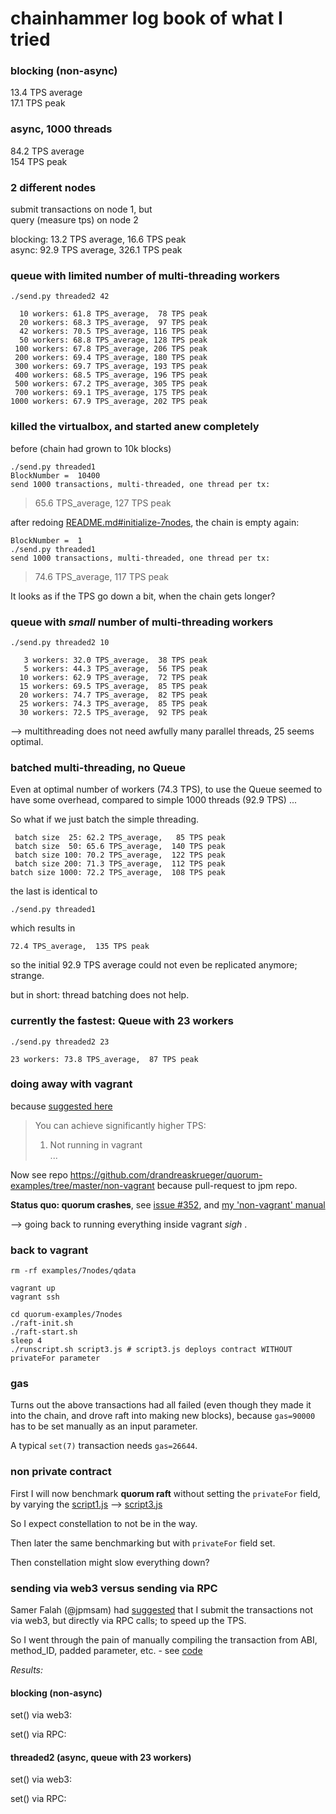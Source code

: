 # chainhammer log book of what I tried

### blocking (non-async)

13.4 TPS average    
17.1 TPS peak   

### async, 1000 threads

84.2 TPS average  
154 TPS peak  

### 2 different nodes
submit transactions on node 1, but  
query (measure tps) on node 2    

blocking: 13.2 TPS average, 16.6 TPS peak       
async: 92.9 TPS average, 326.1 TPS peak  

### queue with limited number of multi-threading workers

```
./send.py threaded2 42
```
```
  10 workers: 61.8 TPS_average,  78 TPS peak    
  20 workers: 68.3 TPS_average,  97 TPS peak   
  42 workers: 70.5 TPS_average, 116 TPS peak      
  50 workers: 68.8 TPS_average, 128 TPS peak      
 100 workers: 67.8 TPS_average, 206 TPS peak   
 200 workers: 69.4 TPS_average, 180 TPS peak   
 300 workers: 69.7 TPS_average, 193 TPS peak   
 400 workers: 68.5 TPS_average, 196 TPS peak   
 500 workers: 67.2 TPS_average, 305 TPS peak   
 700 workers: 69.1 TPS_average, 175 TPS peak   
1000 workers: 67.9 TPS_average, 202 TPS peak     
```

### killed the virtualbox, and started anew completely
before (chain had grown to 10k blocks)

```
./send.py threaded1
BlockNumber =  10400
send 1000 transactions, multi-threaded, one thread per tx:
```

> 65.6 TPS_average, 127 TPS peak

after redoing [README.md#initialize-7nodes](README.md#initialize-7nodes), the chain is empty again:  


```
BlockNumber =  1
./send.py threaded1
send 1000 transactions, multi-threaded, one thread per tx:

```

> 74.6 TPS_average, 117 TPS peak

It looks as if the TPS go down a bit, when the chain gets longer?


### queue with *small* number of multi-threading workers 

```
./send.py threaded2 10
```
```
   3 workers: 32.0 TPS_average,  38 TPS peak
   5 workers: 44.3 TPS_average,  56 TPS peak
  10 workers: 62.9 TPS_average,  72 TPS peak
  15 workers: 69.5 TPS_average,  85 TPS peak  
  20 workers: 74.7 TPS_average,  82 TPS peak
  25 workers: 74.3 TPS_average,  85 TPS peak                
  30 workers: 72.5 TPS_average,  92 TPS peak       
```

--> multithreading does not need awfully many parallel threads, 25 seems optimal.

### batched multi-threading, no Queue
Even at optimal number of workers (74.3 TPS), 
to use the Queue seemed to have some overhead, 
compared to simple 1000 threads (92.9 TPS) ...
 
So what if we just batch the simple threading.

```
 batch size  25: 62.2 TPS_average,   85 TPS peak 
 batch size  50: 65.6 TPS_average,  140 TPS peak
 batch size 100: 70.2 TPS_average,  122 TPS peak
 batch size 200: 71.3 TPS_average,  112 TPS peak
batch size 1000: 72.2 TPS_average,  108 TPS peak
```

the last is identical to 

```
./send.py threaded1
```
which results in
```
72.4 TPS_average,  135 TPS peak
```

so the initial 92.9 TPS average could not even be replicated anymore; strange.

but in short: thread batching does not help.



### currently the fastest: Queue with 23 workers 

```
./send.py threaded2 23
```
```
23 workers: 73.8 TPS_average,  87 TPS peak       
```

### doing away with vagrant
because [suggested here](https://github.com/jpmorganchase/quorum/issues/346) 

> You can achieve significantly higher TPS:  
> 1. Not running in vagrant  
> ...

Now see repo https://github.com/drandreaskrueger/quorum-examples/tree/master/non-vagrant because pull-request to jpm repo.

**Status quo: quorum crashes**, see [issue #352](https://github.com/jpmorganchase/quorum/issues/352), and [my 'non-vagrant' manual](https://github.com/drandreaskrueger/quorum-examples/blob/master/non-vagrant/README.md)

--> going back to running everything inside vagrant *sigh* .

### back to vagrant

```
rm -rf examples/7nodes/qdata

vagrant up
vagrant ssh

cd quorum-examples/7nodes
./raft-init.sh
./raft-start.sh
sleep 4
./runscript.sh script3.js # script3.js deploys contract WITHOUT privateFor parameter
```

### gas

Turns out the above transactions had all failed 
(even though they made it into the chain, and 
drove raft into making new blocks), 
because `gas=90000` has to be set manually as an input parameter.  
 
A typical `set(7)` transaction needs `gas=26644`.


### non private contract
First I will now benchmark **quorum raft** without setting the `privateFor` field,
by varying the [script1.js](script1.js) --> [script3.js](script3.js) 

So I expect constellation to not be in the way.  

Then later the same benchmarking but with `privateFor` field set.  

Then constellation might slow everything down?  


### sending via web3 versus sending via RPC
Samer Falah (@jpmsam) had [suggested](https://github.com/jpmorganchase/quorum/issues/346#issuecomment-382216968) 
that I submit the transactions not via web3, but directly via RPC calls; to speed up the TPS.

So I went through the pain of manually compiling the transaction from ABI, method_ID, padded parameter, etc. - see [code](TBA)

*Results:*
 
#### blocking (non-async)

set() via web3:  


set() via RPC:

#### threaded2 (async, queue with 23 workers)

set() via web3:  


set() via RPC: